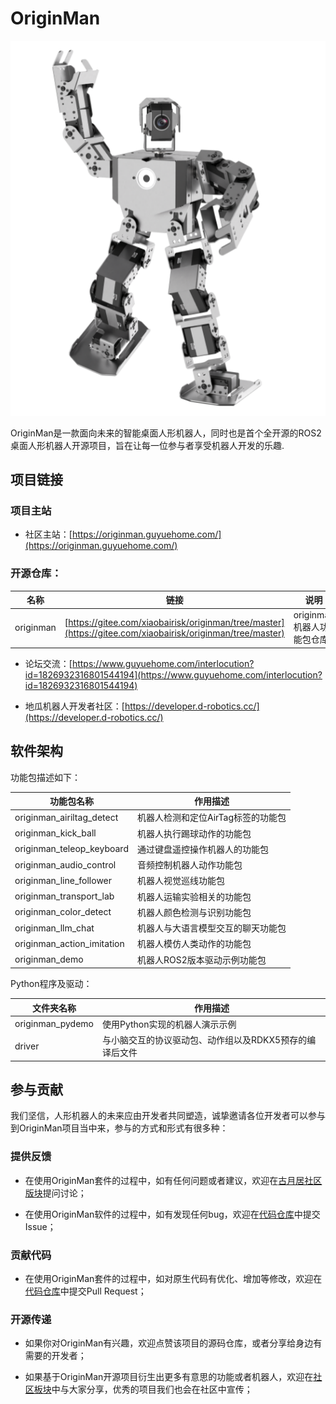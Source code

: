 # OriginMan

![originman](assets\img\p3.png)

OriginMan是一款面向未来的智能桌面人形机器人，同时也是首个全开源的ROS2桌面人形机器人开源项目，旨在让每一位参与者享受机器人开发的乐趣.

## 项目链接

### 项目主站

- 社区主站：[https://originman.guyuehome.com/](https://originman.guyuehome.com/)

### 开源仓库：

| 名称        | 链接                                                                                                         | 说明                |
| --------- | ---------------------------------------------------------------------------------------------------------- | ----------------- |
| originman | [https://gitee.com/xiaobairisk/originman/tree/master](https://gitee.com/xiaobairisk/originman/tree/master) | originman机器人功能包仓库 |

- 论坛交流：[https://www.guyuehome.com/interlocution?id=1826932316801544194](https://www.guyuehome.com/interlocution?id=1826932316801544194)

- 地瓜机器人开发者社区：[https://developer.d-robotics.cc/](https://developer.d-robotics.cc/)

## **软件架构**

功能包描述如下：

| 功能包名称                      | 作用描述                 |
| -------------------------- | -------------------- |
| originman_airiltag_detect  | 机器人检测和定位AirTag标签的功能包 |
| originman_kick_ball        | 机器人执行踢球动作的功能包        |
| originman_teleop_keyboard  | 通过键盘遥控操作机器人的功能包      |
| originman_audio_control    | 音频控制机器人动作功能包         |
| originman_line_follower    | 机器人视觉巡线功能包           |
| originman_transport_lab    | 机器人运输实验相关的功能包        |
| originman_color_detect     | 机器人颜色检测与识别功能包        |
| originman_llm_chat         | 机器人与大语言模型交互的聊天功能包    |
| originman_action_imitation | 机器人模仿人类动作的功能包        |
| originman_demo             | 机器人ROS2版本驱动示例功能包     |

Python程序及驱动：

| 文件夹名称            | 作用描述                           |
| ---------------- | ------------------------------ |
| originman_pydemo | 使用Python实现的机器人演示示例             |
| driver           | 与小脑交互的协议驱动包、动作组以及RDKX5预存的编译后文件 |

## **参与贡献**

我们坚信，人形机器人的未来应由开发者共同塑造，诚挚邀请各位开发者可以参与到OriginMan项目当中来，参与的方式和形式有很多种：

### **提供反馈**

- 在使用OriginMan套件的过程中，如有任何问题或者建议，欢迎在[古月居社区版块](https://www.guyuehome.com/interlocution?id=1826932316801544194)提问讨论；

- 在使用OriginMan软件的过程中，如有发现任何bug，欢迎在[代码仓库](https://gitee.com/xiaobairisk/originman.git)中提交Issue；
  
  

### **贡献代码**

- 在使用OriginMan套件的过程中，如对原生代码有优化、增加等修改，欢迎在[代码仓库](https://gitee.com/xiaobairisk/originman.git)中提交Pull Request；
  
  

### **开源传递**

- 如果你对OriginMan有兴趣，欢迎点赞该项目的源码仓库，或者分享给身边有需要的开发者；

- 如果基于OriginMan开源项目衍生出更多有意思的功能或者机器人，欢迎在[社区板块](https://www.guyuehome.com/)中与大家分享，优秀的项目我们也会在社区中宣传；

